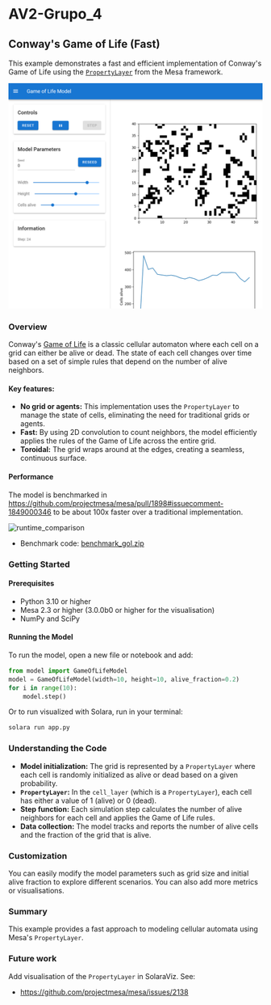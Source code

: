 # AV2-Grupo_4
## Conway's Game of Life (Fast)
This example demonstrates a fast and efficient implementation of Conway's Game of Life using the [`PropertyLayer`](https://github.com/projectmesa/mesa/pull/1898) from the Mesa framework.

![GoL_fast_screenshot.png](GoL_fast_screenshot.png)

### Overview
Conway's [Game of Life](https://en.wikipedia.org/wiki/Conway%27s_Game_of_Life) is a classic cellular automaton where each cell on a grid can either be alive or dead. The state of each cell changes over time based on a set of simple rules that depend on the number of alive neighbors.

#### Key features:
- **No grid or agents:** This implementation uses the `PropertyLayer` to manage the state of cells, eliminating the need for traditional grids or agents.
- **Fast:** By using 2D convolution to count neighbors, the model efficiently applies the rules of the Game of Life across the entire grid.
- **Toroidal:** The grid wraps around at the edges, creating a seamless, continuous surface.

#### Performance
The model is benchmarked in https://github.com/projectmesa/mesa/pull/1898#issuecomment-1849000346 to be about 100x faster over a traditional implementation.

![runtime_comparison](https://github.com/projectmesa/mesa/assets/15776622/d30232c6-e23b-499b-8698-14695a95e627)

- Benchmark code: [benchmark_gol.zip](https://github.com/projectmesa/mesa/files/13628343/benchmark_gol.zip)

### Getting Started
#### Prerequisites
- Python 3.10 or higher
- Mesa 2.3 or higher (3.0.0b0 or higher for the visualisation)
- NumPy and SciPy

#### Running the Model
To run the model, open a new file or notebook and add:

```Python
from model import GameOfLifeModel
model = GameOfLifeModel(width=10, height=10, alive_fraction=0.2)
for i in range(10):
    model.step()
```
Or to run visualized with Solara, run in your terminal:

```bash
solara run app.py
```

### Understanding the Code
- **Model initialization:** The grid is represented by a `PropertyLayer` where each cell is randomly initialized as alive or dead based on a given probability.
- **`PropertyLayer`:** In the `cell_layer` (which is a `PropertyLayer`), each cell has either a value of 1 (alive) or 0 (dead).
- **Step function:** Each simulation step calculates the number of alive neighbors for each cell and applies the Game of Life rules.
- **Data collection:** The model tracks and reports the number of alive cells and the fraction of the grid that is alive.

### Customization
You can easily modify the model parameters such as grid size and initial alive fraction to explore different scenarios. You can also add more metrics or visualisations.

### Summary
This example provides a fast approach to modeling cellular automata using Mesa's `PropertyLayer`.

### Future work
Add visualisation of the `PropertyLayer` in SolaraViz. See:
- https://github.com/projectmesa/mesa/issues/2138

